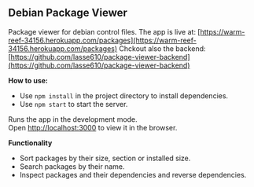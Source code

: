 ## Debian Package Viewer
Package viewer for debian control files.
The app is live at: [https://warm-reef-34156.herokuapp.com/packages](https://warm-reef-34156.herokuapp.com/packages)
Chckout also the backend: [https://github.com/lasse610/package-viewer-backend](https://github.com/lasse610/package-viewer-backend)

**How to use:**

 - Use `npm install` in the project directory to install dependencies.
 - Use `npm start` to start the server.
 
 
Runs the app in the development mode.  
Open [http://localhost:3000](http://localhost:3000/) to view it in the browser.
 
 **Functionality**
 
 - Sort packages by their size, section or installed size.
 - Search packages by their name.
 - Inspect packages and their dependencies and reverse dependencies.
